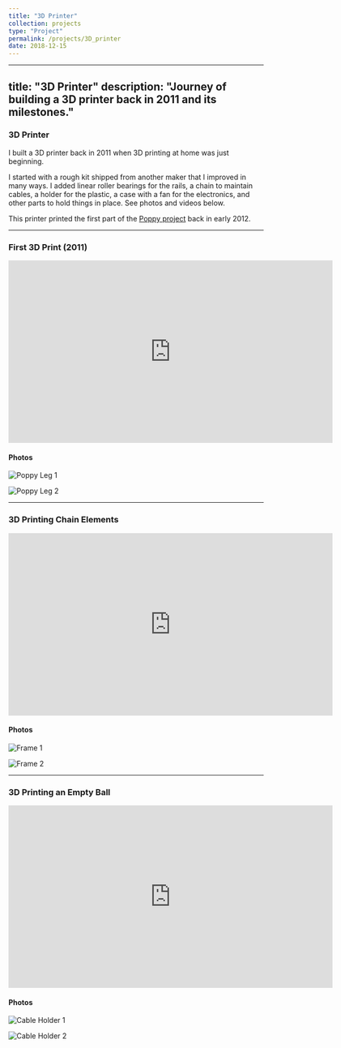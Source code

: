 ```yaml
---
title: "3D Printer"
collection: projects
type: "Project"
permalink: /projects/3D_printer
date: 2018-12-15
---
```


---
title: "3D Printer"
description: "Journey of building a 3D printer back in 2011 and its milestones."
---

### 3D Printer

I built a 3D printer back in 2011 when 3D printing at home was just beginning.

I started with a rough kit shipped from another maker that I improved in many ways. I added linear roller bearings for the rails, a chain to maintain cables, a holder for the plastic, a case with a fan for the electronics, and other parts to hold things in place. See photos and videos below.

This printer printed the first part of the [Poppy project](https://www.poppy-project.org/) back in early 2012.

---

### First 3D Print (2011)

<iframe width="640" height="360" src="https://www.youtube.com/embed/MCbMIJw1MgE?controls=1&rel=0&playsinline=0&modestbranding=0&cc_load_policy=0&autoplay=0" title="First 3D print at home in 2011" frameborder="0" allow="accelerometer; autoplay; clipboard-write; encrypted-media; gyroscope; picture-in-picture; web-share" allowfullscreen></iframe>

#### Photos
![Poppy Leg 1](https://jgrizou.com/wp-content/uploads/2022/11/poppy_leg_1-300x225.jpg)

![Poppy Leg 2](https://jgrizou.com/wp-content/uploads/2022/11/poppy_leg_2.jpg)

---

### 3D Printing Chain Elements

<iframe width="640" height="360" src="https://www.youtube.com/embed/CK_Ua5wZSkU?controls=1&rel=0&playsinline=0&modestbranding=0&cc_load_policy=0&autoplay=0" title="3D printing chain elements" frameborder="0" allow="accelerometer; autoplay; clipboard-write; encrypted-media; gyroscope; picture-in-picture; web-share" allowfullscreen></iframe>

#### Photos
![Frame 1](https://jgrizou.com/wp-content/uploads/2022/11/frame_1-300x225.jpg)

![Frame 2](https://jgrizou.com/wp-content/uploads/2022/11/frame_2-225x300.jpg)

---

### 3D Printing an Empty Ball

<iframe width="640" height="360" src="https://www.youtube.com/embed/DBdOaJ1qL4U?controls=1&rel=0&playsinline=0&modestbranding=0&cc_load_policy=0&autoplay=0" title="3D printing an empty ball" frameborder="0" allow="accelerometer; autoplay; clipboard-write; encrypted-media; gyroscope; picture-in-picture; web-share" allowfullscreen></iframe>

#### Photos
![Cable Holder 1](https://jgrizou.com/wp-content/uploads/2022/11/cable_holder_1-225x300.jpg)

![Cable Holder 2](https://jgrizou.com/wp-content/uploads/2022/11/cable_holder_2-225x300.jpg)

